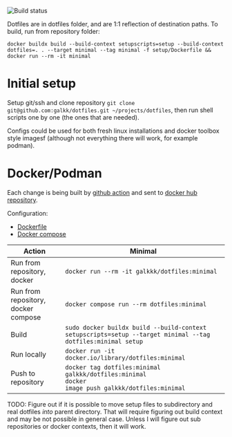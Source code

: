 ![Build status](https://github.com/galkk/dotfiles/actions/workflows/push-docker-image.yml/badge.svg)

Dotfiles are in dotfiles folder, and are 1:1 reflection of destination paths.
To build, run from repository folder:

```
docker buildx build --build-context setupscripts=setup --build-context dotfiles=. . --target minimal --tag minimal -f setup/Dockerfile && docker run --rm -it minimal
```

# Initial setup

Setup git/ssh and clone repository
`git clone git@github.com:galkk/dotfiles.git ~/projects/dotfiles`, then run shell scripts one by one (the ones that are needed).

Configs could be used for both fresh linux installations and docker toolbox style imagesf (although not everything there will work, for example podman).

# Docker/Podman

Each change is being built by [github action](.github/workflows/push-docker-image.yml) and sent to [docker hub repository](https://hub.docker.com/repository/docker/galkkk/dotfiles).

Configuration:

- [Dockerfile](setup/Dockerfile)
- [Docker compose](setup/docker-compose.yml)

| Action                              | Minimal                                                                                                         |
| ----------------------------------- | --------------------------------------------------------------------------------------------------------------- |
| Run from repository, docker         | `docker run --rm -it galkkk/dotfiles:minimal`                                                                   |
| Run from repository, docker compose | `docker compose run --rm dotfiles:minimal`                                                                      |
| Build                               | `sudo docker buildx build --build-context setupscripts=setup --target minimal --tag dotfiles:minimal setup`     |
| Run locally                         | `docker run -it docker.io/library/dotfiles:minimal`                                                             |
| Push to repository                  | <code>docker tag dotfiles:minimal galkkk/dotfiles:minimal <br>docker image push galkkk/dotfiles:minimal </code> |

TODO: Figure out if it is possible to move setup files to subdirectory and real dotfiles *into* parent directory.
      That will require figuring out build context and may be not possible in general case. Unless I will figure out sub repositories or docker contexts, then it will work.